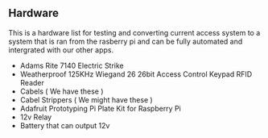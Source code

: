 ## Hardware

This is a hardware list for testing and converting current access system to a system that is ran from the rasberry pi and can be fully automated and intergrated with our other apps.

- Adams Rite 7140 Electric Strike 
- Weatherproof 125KHz Wiegand 26 26bit Access Control Keypad RFID Reader
- Cabels ( We have these )
- Cabel Strippers ( We might have these )
- Adafruit Prototyping Pi Plate Kit for Raspberry Pi 
- 12v Relay
- Battery that can output 12v

